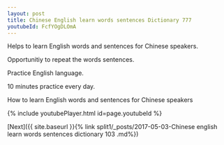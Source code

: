 ```yaml
---
layout: post
title: Chinese English learn words sentences Dictionary 777 
youtubeId: FcfYOgDLOmA
---
```

 
 
Helps to learn English words and sentences for Chinese speakers.

Opportunitiy to repeat the words sentences. 

Practice English language. 
 
10 minutes practice every day. 
 
How to learn English words and sentences for Chinese speakers 
 
{% include youtubePlayer.html id=page.youtubeId %}
 
 
[Next]({{ site.baseurl }}{% link  split1/_posts/2017-05-03-Chinese english learn words sentences dictionary 103 .md%})
 
